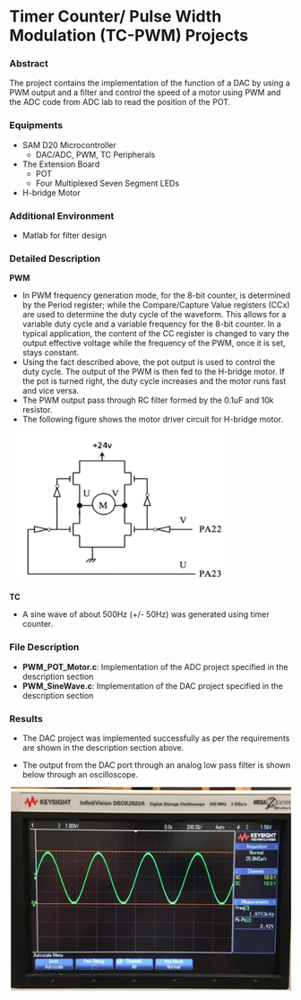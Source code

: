 # Timer Counter/ Pulse Width Modulation (TC-PWM) Projects

### Abstract

The project contains the implementation of the function of a DAC by using a PWM output and a filter and control the speed of a motor using PWM and the ADC code from ADC lab to read the position of the POT.

### Equipments
- SAM D20 Microcontroller
	- DAC/ADC, PWM, TC Peripherals 
- The Extension Board
	- POT
	- Four Multiplexed Seven Segment LEDs
- H-bridge Motor

### Additional Environment
- Matlab for filter design

### Detailed Description

**PWM**
- In PWM frequency generation mode, for the 8-bit counter, is determined by the Period register; while the Compare/Capture Value registers (CCx) are used to determine the duty cycle of the waveform. This allows for a variable duty cycle and a variable frequency for the 8-bit counter. In a typical application, the content of the CC register is changed to vary the output effective voltage while the frequency of the PWM, once it is set, stays constant. 
- Using the fact described above, the pot output is used to control the duty cycle. The output of the PWM is then fed to the H-bridge motor. If the pot is turned right, the duty cycle increases and the motor runs fast and vice versa.
- The PWM output pass through RC filter formed by the 0.1uF and 10k resistor.
- The following figure shows the motor driver circuit for H-bridge motor. 


![H-bridge motor schematic](https://raw.githubusercontent.com/jbp261/Microcontroller-Projects/master/Images/H-bridgeMototSch.png "H-bridge motor schematic")


**TC**
- A sine wave of about 500Hz (+/- 50Hz) was generated using timer counter. 

### File Description

- **PWM_POT_Motor.c**: Implementation of the ADC project specified in the description section
- **PWM_SineWave.c**:  Implementation of the DAC project specified in the description section

### Results
- The DAC project was implemented successfully as per the requirements are shown in the description section above. 

- The output from the DAC port through an analog low pass filter is shown below through an oscilloscope. 

![Oscilloscope result DAC](https://raw.githubusercontent.com/jbp261/Microcontroller-Projects/master/Images/DAC-Result.png "Oscilloscope result DAC")



